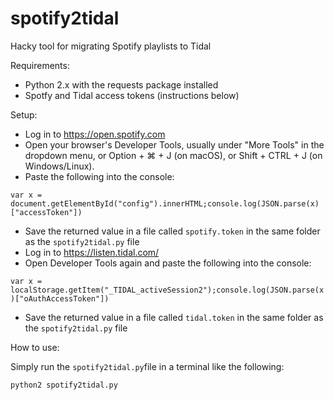 # spotify2tidal
Hacky tool for migrating Spotify playlists to Tidal

Requirements:
* Python 2.x with the requests package installed
* Spotfy and Tidal access tokens (instructions below)

Setup:
* Log in to https://open.spotify.com
* Open your browser's Developer Tools, usually under "More Tools" in the dropdown menu, or  Option + ⌘ + J (on macOS), or Shift + CTRL + J (on Windows/Linux).
* Paste the following into the console:

`var x = document.getElementById("config").innerHTML;console.log(JSON.parse(x)["accessToken"])`
* Save the returned value in a file called `spotify.token` in the same folder as the `spotify2tidal.py` file
* Log in to https://listen.tidal.com/
* Open Developer Tools again and paste the following into the console:

`var x = localStorage.getItem("_TIDAL_activeSession2");console.log(JSON.parse(x)["oAuthAccessToken"])`
* Save the returned value in a file called `tidal.token` in the same folder as the `spotify2tidal.py` file

How to use:

Simply run the `spotify2tidal.py`file in a terminal like the following:

`python2 spotify2tidal.py`
